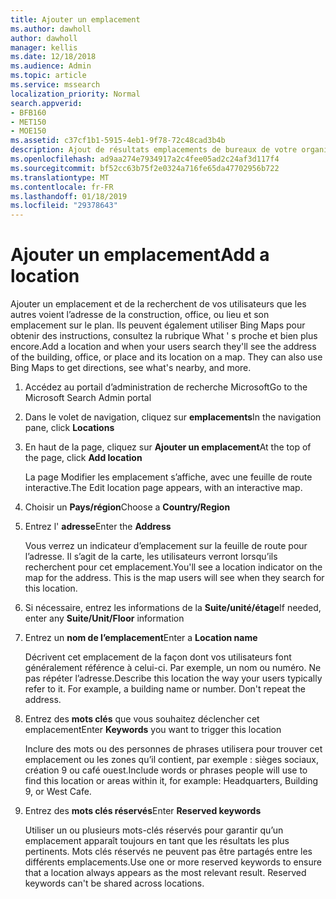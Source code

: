 ```yaml
---
title: Ajouter un emplacement
ms.author: dawholl
author: dawholl
manager: kellis
ms.date: 12/18/2018
ms.audience: Admin
ms.topic: article
ms.service: mssearch
localization_priority: Normal
search.appverid:
- BFB160
- MET150
- MOE150
ms.assetid: c37cf1b1-5915-4eb1-9f78-72c48cad3b4b
description: Ajout de résultats emplacements de bureaux de votre organisation, les bâtiments et autres espaces de travail s’affichent dans votre Microsoft Search
ms.openlocfilehash: ad9aa274e7934917a2c4fee05ad2c24af3d117f4
ms.sourcegitcommit: bf52cc63b75f2e0324a716fe65da47702956b722
ms.translationtype: MT
ms.contentlocale: fr-FR
ms.lasthandoff: 01/18/2019
ms.locfileid: "29378643"
---
```

# <a name="add-a-location"></a><span data-ttu-id="30e95-103">Ajouter un emplacement</span><span class="sxs-lookup"><span data-stu-id="30e95-103">Add a location</span></span>

<span data-ttu-id="30e95-p101">Ajouter un emplacement et de la recherchent de vos utilisateurs que les autres voient l’adresse de la construction, office, ou lieu et son emplacement sur le plan. Ils peuvent également utiliser Bing Maps pour obtenir des instructions, consultez la rubrique What ' s proche et bien plus encore.</span><span class="sxs-lookup"><span data-stu-id="30e95-p101">Add a location and when your users search they'll see the address of the building, office, or place and its location on a map. They can also use Bing Maps to get directions, see what's nearby, and more.</span></span>
  
1. <span data-ttu-id="30e95-106">Accédez au portail d’administration de recherche Microsoft</span><span class="sxs-lookup"><span data-stu-id="30e95-106">Go to the Microsoft Search Admin portal</span></span>
    
2. <span data-ttu-id="30e95-107">Dans le volet de navigation, cliquez sur **emplacements**</span><span class="sxs-lookup"><span data-stu-id="30e95-107">In the navigation pane, click **Locations**</span></span>
    
3. <span data-ttu-id="30e95-108">En haut de la page, cliquez sur **Ajouter un emplacement**</span><span class="sxs-lookup"><span data-stu-id="30e95-108">At the top of the page, click **Add location**</span></span>
    
    <span data-ttu-id="30e95-109">La page Modifier les emplacement s’affiche, avec une feuille de route interactive.</span><span class="sxs-lookup"><span data-stu-id="30e95-109">The Edit location page appears, with an interactive map.</span></span>
    
4. <span data-ttu-id="30e95-110">Choisir un **Pays/région**</span><span class="sxs-lookup"><span data-stu-id="30e95-110">Choose a **Country/Region**</span></span>
    
5. <span data-ttu-id="30e95-111">Entrez l' **adresse**</span><span class="sxs-lookup"><span data-stu-id="30e95-111">Enter the **Address**</span></span>
    
    <span data-ttu-id="30e95-p102">Vous verrez un indicateur d’emplacement sur la feuille de route pour l’adresse. Il s’agit de la carte, les utilisateurs verront lorsqu’ils recherchent pour cet emplacement.</span><span class="sxs-lookup"><span data-stu-id="30e95-p102">You'll see a location indicator on the map for the address. This is the map users will see when they search for this location.</span></span>
    
6. <span data-ttu-id="30e95-114">Si nécessaire, entrez les informations de la **Suite/unité/étage**</span><span class="sxs-lookup"><span data-stu-id="30e95-114">If needed, enter any **Suite/Unit/Floor** information</span></span> 
    
7. <span data-ttu-id="30e95-115">Entrez un **nom de l’emplacement**</span><span class="sxs-lookup"><span data-stu-id="30e95-115">Enter a **Location name**</span></span>
    
    <span data-ttu-id="30e95-p103">Décrivent cet emplacement de la façon dont vos utilisateurs font généralement référence à celui-ci. Par exemple, un nom ou numéro. Ne pas répéter l’adresse.</span><span class="sxs-lookup"><span data-stu-id="30e95-p103">Describe this location the way your users typically refer to it. For example, a building name or number. Don't repeat the address.</span></span>
    
8. <span data-ttu-id="30e95-119">Entrez des **mots clés** que vous souhaitez déclencher cet emplacement</span><span class="sxs-lookup"><span data-stu-id="30e95-119">Enter **Keywords** you want to trigger this location</span></span> 
    
    <span data-ttu-id="30e95-120">Inclure des mots ou des personnes de phrases utilisera pour trouver cet emplacement ou les zones qu’il contient, par exemple : sièges sociaux, création 9 ou café ouest.</span><span class="sxs-lookup"><span data-stu-id="30e95-120">Include words or phrases people will use to find this location or areas within it, for example: Headquarters, Building 9, or West Cafe.</span></span>
    
9. <span data-ttu-id="30e95-121">Entrez des **mots clés réservés**</span><span class="sxs-lookup"><span data-stu-id="30e95-121">Enter **Reserved keywords**</span></span>
    
    <span data-ttu-id="30e95-p104">Utiliser un ou plusieurs mots-clés réservés pour garantir qu’un emplacement apparaît toujours en tant que les résultats les plus pertinents. Mots clés réservés ne peuvent pas être partagés entre les différents emplacements.</span><span class="sxs-lookup"><span data-stu-id="30e95-p104">Use one or more reserved keywords to ensure that a location always appears as the most relevant result. Reserved keywords can't be shared across locations.</span></span>

  

